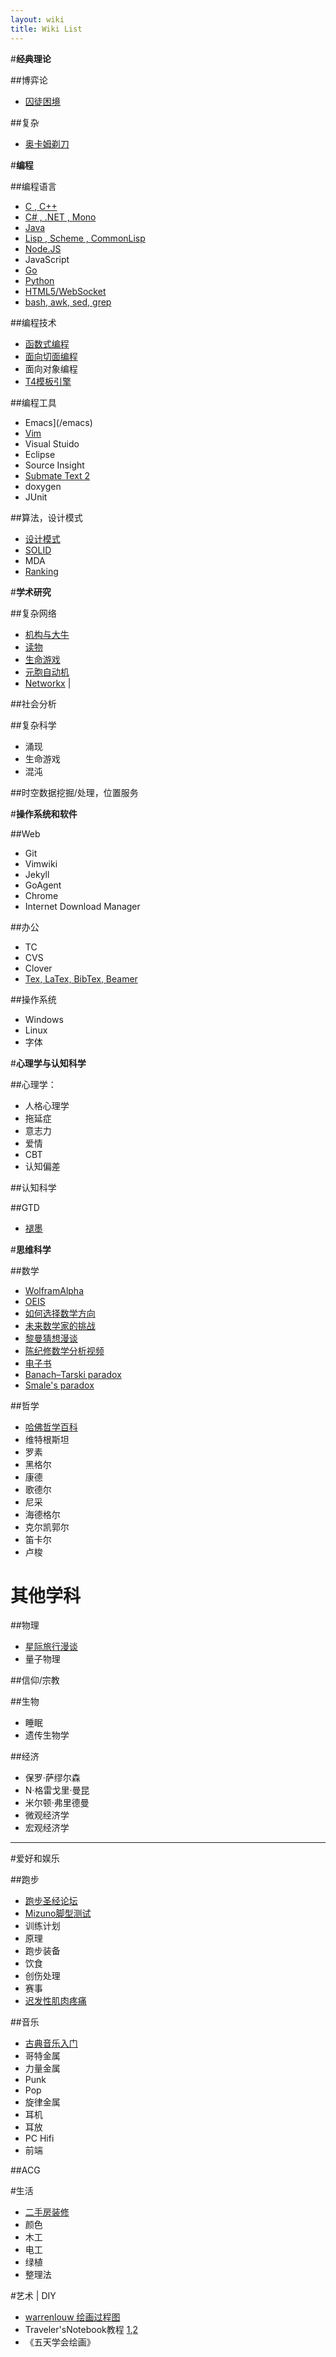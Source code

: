 ```yaml
---
layout: wiki
title: Wiki List
---
```


#**经典理论**

##博弈论
* [囚徒困境](wiki)


##复杂
* [奥卡姆剃刀](/wiki)

#**编程**

##编程语言

* [C , C++](/C) 
* [C# , .NET , Mono](/CSharp/)
* [Java](/Java)
* [Lisp , Scheme , CommonLisp ](/Lisp/)
* [Node.JS](/NodeJS/)
* JavaScript
* [Go](/Go/) 
* [Python](/Python/) 
* [HTML5/WebSocket](/HTML5/)
* [bash, awk, sed, grep]()

##编程技术

* [函数式编程](/Functional-Programming/)
* [面向切面编程](/AOP-Resource-Collections/)
* 面向对象编程
* [T4模板引擎](/t4/)

##编程工具

* Emacs](/emacs)
* [Vim](/Vim/)
* Visual Stuido
* Eclipse
* Source Insight
* [Submate Text 2](/Sublime-Text-2/)
* doxygen
* JUnit

##算法，设计模式
    
* [设计模式](http://www.oschina.net/translate/how-i-explained-design-patterns-to-my-wife-part-1) 
* [SOLID](http://www.aqee.net/s-o-l-i-d-class-design-principles/)
* MDA
* [Ranking](http://www.cnblogs.com/zhengyun_ustc/archive/2010/12/15/amir.html)

#**学术研究**

##复杂网络

* [机构与大牛](http://blog.sciencenet.cn/blog-583335-477254.html)
* [读物](http://blog.sciencenet.cn/blog-3075-549946.html)
* [生命游戏](http://www.bitstorm.org/gameoflife/code/)
* [元胞自动机](http://luobo.ycool.com/archive.57000.html)
* [Networkx](http://www.oschina.net/question/54100_77522) | 
    
##社会分析
    
##复杂科学

* 涌现
* 生命游戏
* 混沌 
    
##时空数据挖掘/处理，位置服务

#**操作系统和软件**

##Web

* Git
* Vimwiki
* Jekyll
* GoAgent
* Chrome
* Internet Download Manager

##办公

* TC
* CVS
* Clover
* [Tex, LaTex, BibTex, Beamer](/tex) 

##操作系统

* Windows
* Linux
* 字体

#**心理学与认知科学**

##心理学：

* 人格心理学
* 拖延症
* 意志力
* 爱情
* CBT
* 认知偏差

##认知科学

##GTD

* [褪墨](http://www.mifengtd.cn/)

#**思维科学**

##数学

* [WolframAlpha](http://www.wolframalpha.com/)
* [OEIS](http://oeis.org/)
* [如何选择数学方向](http://www.mysanco.com/wenda/index.php?class=discuss&action=question_item&questionid=1677)
* [未来数学家的挑战](http://episte.math.ntu.edu.tw/articles/mm/mm_10_2_04/)
* [黎曼猜想漫谈](http://songshuhui.net/archives/tag/%E9%BB%8E%E6%9B%BC%E7%8C%9C%E6%83%B3)
* [陈纪修数学分析视频](http://you.video.sina.com.cn/a/5055894-1664374212.html)
* [电子书](http://iask.sina.com.cn/u/2427434855/ish?folderid=667649&retcode=0#)
*  [Banach–Tarski paradox](http://en.wikipedia.org/wiki/Banach%E2%80%93Tarski_paradox) 
* [Smale's paradox](http://en.wikipedia.org/wiki/Smale%27s_paradox)

##哲学

* [哈佛哲学百科](http://plato.stanford.edu/contents.html)
*  维特根斯坦
* 罗素
* 黑格尔
* 康德
* 歌德尔
* 尼采
* 海德格尔
* 克尔凯郭尔
* 笛卡尔
* 卢梭
    
# **其他学科**

##物理

* [星际旅行漫谈](http://www.changhai.org/articles/science/astronomy/voyage/)
* 量子物理

##信仰/宗教
    
##生物
	
* 睡眠
* 遗传生物学

##经济
	
* 保罗·萨缪尔森
* N·格雷戈里·曼昆
* 米尔顿·弗里德曼
* 微观经济学
* 宏观经济学

---

#爱好和娱乐

##跑步

* [跑步圣经论坛](http://bbs.runbible.cn/)
* [Mizuno脚型测试](http://www.mizunorunlife.com/foottype/index.aspx)
* 训练计划
* 原理
* 跑步装备
* 饮食
* 创伤处理
* 赛事
* [迟发性肌肉疼痛](http://www.guokr.com/blog/185623/)

##音乐

* [古典音乐入门](http://www.xici.net/d59817894.htm) 
* 哥特金属
* 力量金属
* Punk
* Pop
* 旋律金属 
* 耳机
* 耳放
* PC Hifi
* 前端

##ACG

#生活

* [二手房装修](http://www.xici.net/d127891640.htm)
* 颜色
* 木工
* 电工
* 绿植
* 整理法

#艺术 | DIY

* [warrenlouw 绘画过程图 ](http://blog.sina.com.cn/s/blog_6bafa28a0102emwq.html)
* Traveler'sNotebook教程 [1](Traveler'sNotebook教程),[2](http://site.douban.com/149473/widget/notes/7555688/note/208643450/)
* 《五天学会绘画》
    

